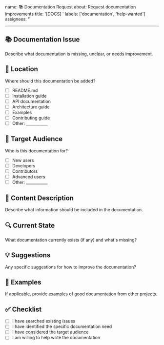 name: 📚 Documentation Request
about: Request documentation improvements
title: '[DOCS] '
labels: ['documentation', 'help-wanted']
assignees: ''

---

## 📚 Documentation Issue
Describe what documentation is missing, unclear, or needs improvement.

## 📍 Location
Where should this documentation be added?
- [ ] README.md
- [ ] Installation guide
- [ ] API documentation
- [ ] Architecture guide
- [ ] Examples
- [ ] Contributing guide
- [ ] Other: ___________

## 🎯 Target Audience
Who is this documentation for?
- [ ] New users
- [ ] Developers
- [ ] Contributors
- [ ] Advanced users
- [ ] Other: ___________

## 📝 Content Description
Describe what information should be included in the documentation.

## 🔍 Current State
What documentation currently exists (if any) and what's missing?

## 💡 Suggestions
Any specific suggestions for how to improve the documentation?

## 📸 Examples
If applicable, provide examples of good documentation from other projects.

## ✅ Checklist
- [ ] I have searched existing issues
- [ ] I have identified the specific documentation need
- [ ] I have considered the target audience
- [ ] I am willing to help write the documentation
